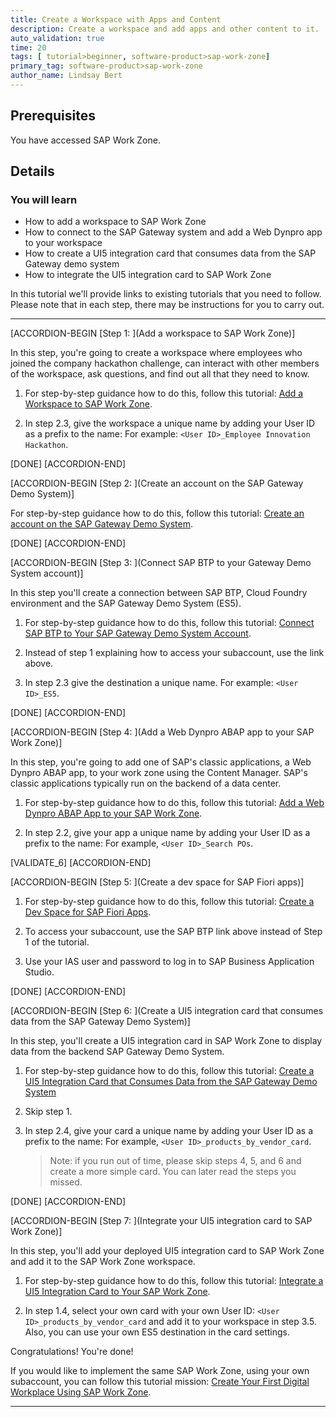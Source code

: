 ```yaml
---
title: Create a Workspace with Apps and Content
description: Create a workspace and add apps and other content to it.
auto_validation: true
time: 20
tags: [ tutorial>beginner, software-product>sap-work-zone]
primary_tag: software-product>sap-work-zone
author_name: Lindsay Bert
---
```


## Prerequisites
 You have accessed SAP Work Zone.


## Details
### You will learn
  - How to add a workspace to SAP Work Zone
  - How to connect to the SAP Gateway system and add a Web Dynpro app to your workspace
  - How to create a UI5 integration card that consumes data from the SAP Gateway demo system
  - How to integrate the UI5 integration card to SAP Work Zone

In this tutorial we'll provide links to existing tutorials that you need to follow. Please note that in each step, there may be instructions for you to carry out.

---

[ACCORDION-BEGIN [Step 1: ](Add a workspace to SAP Work Zone)]

In this step, you're going to create a workspace where employees who joined the company hackathon challenge, can interact with other members of the workspace, ask questions, and find out all that they need to know.

1. For step-by-step guidance how to do this, follow this tutorial: [Add a Workspace to SAP Work Zone](workzone-build-2-workspace).

2. In step 2.3, give the workspace a unique name by adding your User ID as a prefix to the name: For example: `<User ID>_Employee Innovation Hackathon`.

[DONE]
[ACCORDION-END]

[ACCORDION-BEGIN [Step 2: ](Create an account on the SAP Gateway Demo System)]

For step-by-step guidance how to do this, follow this tutorial: [Create an account on the SAP Gateway Demo System](gateway-demo-signup).

[DONE]
[ACCORDION-END]


[ACCORDION-BEGIN [Step 3: ](Connect SAP BTP to your Gateway Demo System account)]

In this step you'll create a connection between SAP BTP, Cloud Foundry environment and the SAP Gateway Demo System (ES5).

1.  For step-by-step guidance how to do this, follow this tutorial: [Connect SAP BTP to Your SAP Gateway Demo System Account](cp-portal-cloud-foundry-gateway-connection).

2. Instead of step 1 explaining how to access your subaccount, use the link above.

3. In step 2.3 give the destination a unique name. For example: `<User ID>_ES5`.

[DONE]
[ACCORDION-END]

[ACCORDION-BEGIN [Step 4: ](Add a Web Dynpro ABAP app to your SAP Work Zone)]

In this step, you're going to add one of SAP's classic applications, a Web Dynpro ABAP app, to your work zone using the Content Manager. SAP's classic applications typically run on the backend of a data center.

1. For step-by-step guidance how to do this, follow this tutorial: [Add a Web Dynpro ABAP App to your SAP Work Zone](workzone-enrich-3-webdynpro-app).

2. In step 2.2, give your app a unique name by adding your User ID as a prefix to the name: For example, `<User ID>_Search POs`.

[VALIDATE_6]
[ACCORDION-END]

[ACCORDION-BEGIN [Step 5: ](Create a dev space for SAP Fiori apps)]

1. For step-by-step guidance how to do this, follow this tutorial: [Create a Dev Space for SAP Fiori Apps](appstudio-devspace-fiori-create).

2. To access your subaccount, use the SAP BTP link above instead of Step 1 of the tutorial.

3. Use your IAS user and password to log in to SAP Business Application Studio.  

[DONE]
[ACCORDION-END]

[ACCORDION-BEGIN [Step 6: ](Create a UI5 integration card that consumes data from the SAP Gateway Demo System)]

In this step, you'll create a UI5 integration card in SAP Work Zone to display data from the backend SAP Gateway Demo System.

1. For step-by-step guidance how to do this, follow this tutorial: [Create a UI5 Integration Card that Consumes Data from the SAP Gateway Demo System](appstudio-sapui5-integrationcard-create)

2. Skip step 1.

3. In step 2.4, give your card a unique name by adding your User ID as a prefix to the name: For example, `<User ID>_products_by_vendor_card`.

    > Note: if you run out of time, please skip steps 4, 5, and 6 and create a more simple card. You can later read the steps you missed.  

[DONE]
[ACCORDION-END]

[ACCORDION-BEGIN [Step 7: ](Integrate your UI5 integration card to SAP Work Zone)]

In this step, you'll add your deployed UI5 integration card to SAP Work Zone and add it to the SAP Work Zone workspace.

1. For step-by-step guidance how to do this, follow this tutorial: [Integrate a UI5 Integration Card to Your SAP Work Zone](workzone-enrich-5-integrate-card).

2. In step 1.4, select your own card with your own User ID: `<User ID>_products_by_vendor_card` and add it to your workspace in step 3.5. Also, you can use your own ES5 destination in the card settings.

Congratulations! You're done!

If you would like to implement the same SAP Work Zone, using your own subaccount, you can follow this tutorial mission: [Create Your First Digital Workplace Using SAP Work Zone](mission.workzone-first.html).








---
